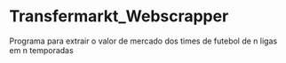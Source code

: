 # Transfermarkt_Webscrapper
Programa para extrair o valor de mercado dos times de futebol de n ligas em n temporadas
